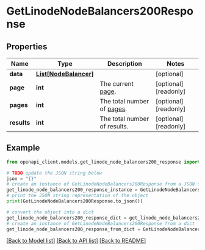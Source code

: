 # GetLinodeNodeBalancers200Response


## Properties

Name | Type | Description | Notes
------------ | ------------- | ------------- | -------------
**data** | [**List[NodeBalancer]**](NodeBalancer.md) |  | [optional] 
**page** | **int** | The current [page](https://techdocs.akamai.com/linode-api/reference/pagination). | [optional] [readonly] 
**pages** | **int** | The total number of [pages](https://techdocs.akamai.com/linode-api/reference/pagination). | [optional] [readonly] 
**results** | **int** | The total number of results. | [optional] [readonly] 

## Example

```python
from openapi_client.models.get_linode_node_balancers200_response import GetLinodeNodeBalancers200Response

# TODO update the JSON string below
json = "{}"
# create an instance of GetLinodeNodeBalancers200Response from a JSON string
get_linode_node_balancers200_response_instance = GetLinodeNodeBalancers200Response.from_json(json)
# print the JSON string representation of the object
print(GetLinodeNodeBalancers200Response.to_json())

# convert the object into a dict
get_linode_node_balancers200_response_dict = get_linode_node_balancers200_response_instance.to_dict()
# create an instance of GetLinodeNodeBalancers200Response from a dict
get_linode_node_balancers200_response_from_dict = GetLinodeNodeBalancers200Response.from_dict(get_linode_node_balancers200_response_dict)
```
[[Back to Model list]](../README.md#documentation-for-models) [[Back to API list]](../README.md#documentation-for-api-endpoints) [[Back to README]](../README.md)


